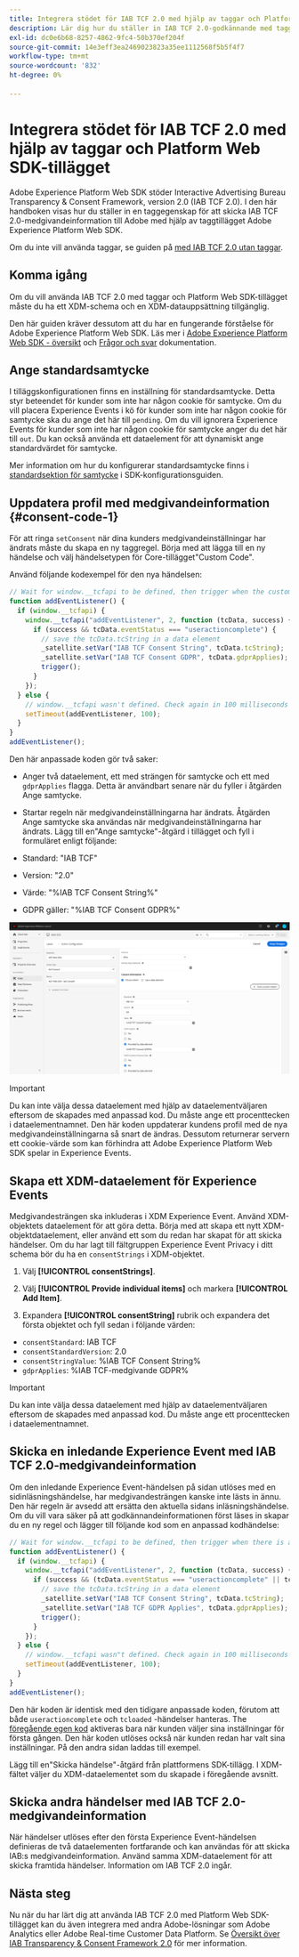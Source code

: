 ```yaml
---
title: Integrera stödet för IAB TCF 2.0 med hjälp av taggar och Platform Web SDK Extension
description: Lär dig hur du ställer in IAB TCF 2.0-godkännande med taggar och Adobe Experience Platform Web SDK-tillägget.
exl-id: dc0e6b68-8257-4862-9fc4-50b370ef204f
source-git-commit: 14e3eff3ea2469023823a35ee1112568f5b5f4f7
workflow-type: tm+mt
source-wordcount: '832'
ht-degree: 0%

---
```


# Integrera stödet för IAB TCF 2.0 med hjälp av taggar och Platform Web SDK-tillägget

Adobe Experience Platform Web SDK stöder Interactive Advertising Bureau Transparency &amp; Consent Framework, version 2.0 (IAB TCF 2.0). I den här handboken visas hur du ställer in en taggegenskap för att skicka IAB TCF 2.0-medgivandeinformation till Adobe med hjälp av taggtillägget Adobe Experience Platform Web SDK.

Om du inte vill använda taggar, se guiden på [med IAB TCF 2.0 utan taggar](./without-launch.md).

## Komma igång

Om du vill använda IAB TCF 2.0 med taggar och Platform Web SDK-tillägget måste du ha ett XDM-schema och en XDM-datauppsättning tillgänglig.

Den här guiden kräver dessutom att du har en fungerande förståelse för Adobe Experience Platform Web SDK. Läs mer i [Adobe Experience Platform Web SDK - översikt](../../home.md) och [Frågor och svar](../../web-sdk-faq.md) dokumentation.

## Ange standardsamtycke

I tilläggskonfigurationen finns en inställning för standardsamtycke. Detta styr beteendet för kunder som inte har någon cookie för samtycke. Om du vill placera Experience Events i kö för kunder som inte har någon cookie för samtycke ska du ange det här till `pending`. Om du vill ignorera Experience Events för kunder som inte har någon cookie för samtycke anger du det här till `out`. Du kan också använda ett dataelement för att dynamiskt ange standardvärdet för samtycke.

Mer information om hur du konfigurerar standardsamtycke finns i [standardsektion för samtycke](../../fundamentals/configuring-the-sdk.md#default-consent) i SDK-konfigurationsguiden.

## Uppdatera profil med medgivandeinformation {#consent-code-1}

För att ringa `setConsent` när dina kunders medgivandeinställningar har ändrats måste du skapa en ny taggregel. Börja med att lägga till en ny händelse och välj händelsetypen för Core-tillägget&quot;Custom Code&quot;.

Använd följande kodexempel för den nya händelsen:

```javascript
// Wait for window.__tcfapi to be defined, then trigger when the customer has completed their consent and preferences.
function addEventListener() {
  if (window.__tcfapi) {
    window.__tcfapi("addEventListener", 2, function (tcData, success) {
      if (success && tcData.eventStatus === "useractioncomplete") {
        // save the tcData.tcString in a data element
        _satellite.setVar("IAB TCF Consent String", tcData.tcString);
        _satellite.setVar("IAB TCF Consent GDPR", tcData.gdprApplies);
        trigger();
      }
    });
  } else {
    // window.__tcfapi wasn't defined. Check again in 100 milliseconds
    setTimeout(addEventListener, 100);
  }
}
addEventListener();
```

Den här anpassade koden gör två saker:

* Anger två dataelement, ett med strängen för samtycke och ett med `gdprApplies` flagga. Detta är användbart senare när du fyller i åtgärden Ange samtycke.

* Startar regeln när medgivandeinställningarna har ändrats. Åtgärden Ange samtycke ska användas när medgivandeinställningarna har ändrats. Lägg till en&quot;Ange samtycke&quot;-åtgärd i tillägget och fyll i formuläret enligt följande:

* Standard: &quot;IAB TCF&quot;
* Version: &quot;2.0&quot;
* Värde: &quot;%IAB TCF Consent String%&quot;
* GDPR gäller: &quot;%IAB TCF Consent GDPR%&quot;

![IAB - ange medarbetaråtgärd](../../assets/consent/iab-tcf/with-launch/iab-action.png)

>[!IMPORTANT]
>
>Du kan inte välja dessa dataelement med hjälp av dataelementväljaren eftersom de skapades med anpassad kod. Du måste ange ett procenttecken i dataelementnamnet. Den här koden uppdaterar kundens profil med de nya medgivandeinställningarna så snart de ändras. Dessutom returnerar servern ett cookie-värde som kan förhindra att Adobe Experience Platform Web SDK spelar in Experience Events.

## Skapa ett XDM-dataelement för Experience Events

Medgivandesträngen ska inkluderas i XDM Experience Event. Använd XDM-objektets dataelement för att göra detta. Börja med att skapa ett nytt XDM-objektdataelement, eller använd ett som du redan har skapat för att skicka händelser. Om du har lagt till fältgruppen Experience Event Privacy i ditt schema bör du ha en `consentStrings` i XDM-objektet.

1. Välj **[!UICONTROL consentStrings]**.

1. Välj **[!UICONTROL Provide individual items]** och markera **[!UICONTROL Add Item]**.

1. Expandera **[!UICONTROL consentString]** rubrik och expandera det första objektet och fyll sedan i följande värden:

* `consentStandard`: IAB TCF
* `consentStandardVersion`: 2.0
* `consentStringValue`: %IAB TCF Consent String%
* `gdprApplies`: %IAB TCF-medgivande GDPR%

>[!IMPORTANT]
>
>Du kan inte välja dessa dataelement med hjälp av dataelementväljaren eftersom de skapades med anpassad kod. Du måste ange ett procenttecken i dataelementnamnet.

## Skicka en inledande Experience Event med IAB TCF 2.0-medgivandeinformation

Om den inledande Experience Event-händelsen på sidan utlöses med en sidinläsningshändelse, har medgivandesträngen kanske inte lästs in ännu. Den här regeln är avsedd att ersätta den aktuella sidans inläsningshändelse. Om du vill vara säker på att godkännandeinformationen först läses in skapar du en ny regel och lägger till följande kod som en anpassad kodhändelse:

```javascript
// Wait for window.__tcfapi to be defined, then trigger when there is a consent string
function addEventListener() {
  if (window.__tcfapi) {
    window.__tcfapi("addEventListener", 2, function (tcData, success) {
      if (success && (tcData.eventStatus === "useractioncomplete" || tcData.eventStatus === "tcloaded")) {
        // save the tcData.tcString in a data element
        _satellite.setVar("IAB TCF Consent String", tcData.tcString);
        _satellite.setVar("IAB TCF GDPR Applies", tcData.gdprApplies);
        trigger();
      }
    });
  } else {
    // window.__tcfapi wasn"t defined. Check again in 100 milliseconds
    setTimeout(addEventListener, 100);
  }
}
addEventListener();
```

Den här koden är identisk med den tidigare anpassade koden, förutom att både `useractioncomplete` och `tcloaded` -händelser hanteras. The [föregående egen kod](#consent-code-1) aktiveras bara när kunden väljer sina inställningar för första gången. Den här koden utlöses också när kunden redan har valt sina inställningar. På den andra sidan laddas till exempel.

Lägg till en&quot;Skicka händelse&quot;-åtgärd från plattformens SDK-tillägg. I XDM-fältet väljer du XDM-dataelementet som du skapade i föregående avsnitt.

## Skicka andra händelser med IAB TCF 2.0-medgivandeinformation

När händelser utlöses efter den första Experience Event-händelsen definieras de två dataelementen fortfarande och kan användas för att skicka IAB:s medgivandeinformation. Använd samma XDM-dataelement för att skicka framtida händelser. Information om IAB TCF 2.0 ingår.

## Nästa steg

Nu när du har lärt dig att använda IAB TCF 2.0 med Platform Web SDK-tillägget kan du även integrera med andra Adobe-lösningar som Adobe Analytics eller Adobe Real-time Customer Data Platform. Se [Översikt över IAB Transparency &amp; Consent Framework 2.0](./overview.md) för mer information.
